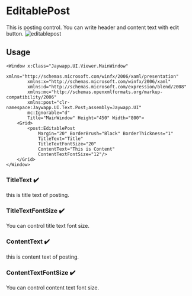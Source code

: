 # EditablePost
This is posting control. You can write header and content text with edit button.
![editablepost](https://user-images.githubusercontent.com/20869970/224026972-38047527-61b9-463b-99f1-836de58fd7f5.gif)

## Usage
```
<Window x:Class="Jaywapp.UI.Viewer.MainWindow"
        xmlns="http://schemas.microsoft.com/winfx/2006/xaml/presentation"
        xmlns:x="http://schemas.microsoft.com/winfx/2006/xaml"
        xmlns:d="http://schemas.microsoft.com/expression/blend/2008"
        xmlns:mc="http://schemas.openxmlformats.org/markup-compatibility/2006"
        xmlns:post="clr-namespace:Jaywapp.UI.Text.Post;assembly=Jaywapp.UI"
        mc:Ignorable="d"
        Title="MainWindow" Height="450" Width="800">
    <Grid>
        <post:EditablePost 
            Margin="20" BorderBrush="Black" BorderThickness="1"
            TitleText="Title"
            TitleTextFontSize="20"
            ContentText="This is Content"
            ContentTextFontSize="12"/>
    </Grid>
</Window>

```

### TitleText :heavy_check_mark:
this is title text of posting.
### TitleTextFontSize :heavy_check_mark:
You can control title text font size.
### ContentText :heavy_check_mark:
this is content text of posting.
### ContentTextFontSize :heavy_check_mark:
You can control content text font size.

